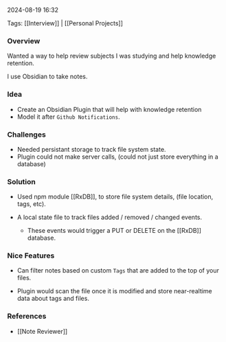 
2024-08-19 16:32

Tags: [[Interview]] | [[Personal Projects]]

### Overview
Wanted a way to help review subjects I was studying and help knowledge retention.

I use Obsidian to take notes.

### Idea
- Create an Obsidian Plugin that will help with knowledge retention
- Model it after `Github Notifications`.

### Challenges
- Needed persistant storage to track file system state.
- Plugin could not make server calls, (could not just store everything in a database)

### Solution 
- Used npm module [[RxDB]], to store file system details, (file location, tags, etc).

- A local state file to track files added / removed / changed events.
    - These events would trigger a PUT or DELETE on the [[RxDB]] database.

### Nice Features
- Can filter notes based on custom `Tags` that are added to the top of your files.

- Plugin would scan the file once it is modified and store near-realtime data about tags and files.

### References
- [[Note Reviewer]]

